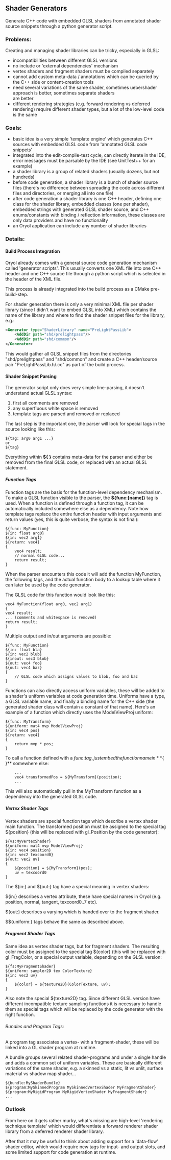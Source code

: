 ## Shader Generators

Generate C++ code with embedded GLSL shaders from annotated shader source snippets through a python generator script.

### Problems:

Creating and managing shader libraries can be tricky, especially in GLSL:

* incompatibilities between different GLSL versions
* no include or 'external dependencies' mechanism
* vertex shaders and fragment shaders must be compiled separately
* cannot add custom meta-data / annotations which can be queried by the C++ side or content-creation tools
* need several variations of the same shader, sometimes uebershader approach is better, sometimes separate shaders  
are better
* different rendering strategies (e.g. forward rendering vs deferred rendering) require different shader types, but
a lot of the low-level code is the same

### Goals:

* basic idea is a very simple 'template engine' which generates C++ sources with embedded GLSL code from
'annotated GLSL code snippets'
* integrated into the edit-compile-test cycle, can directly iterate in the IDE, error messages must be 
parsable by the IDE (see UnitTest++ for an example)
* a shader library is a group of related shaders (usually dozens, but not hundreds)
* before code generation, a shader library is a bunch of shader source files (there's no difference between spreading 
the code across different files and directories, or merging all into one file)
* after code generation a shader library is one C++ header, defining one class for the shader library,
embedded classes (one per shader), embedded strings with generated GLSL shader source, and C++ enums/constants 
with binding / reflection information, these classes are only data providers and have no functionality
* an Oryol application can include any number of shader libraries 

### Details:

#### Build Process Integration

Oryol already comes with a general source code generation mechanism called 'generator 
scripts'. This usually converts one XML file into one C++ header and one C++ source file through a python 
script which is selected in the header of the XML file.

This process is already integrated into the build process as a CMake pre-build-step.

For shader generation there is only a very minimal XML file per shader library (since I didn't want to embed GLSL into XML) which contains the name of the library and where to find the shader snippet files for the library, e.g.:

```xml
<Generator type="ShaderLibrary" name="PreLightPassLib">
    <AddDir path="shd/prelightpass"/>
    <AddDir path="shd/common"/>
</Generator>
```

This would gather all GLSL snippet files from the directories "shd/prelightpass" and "shd/common" and 
create a C++ header/source pair "PreLightPassLib.h/.cc" as part of the build process.

#### Shader Snippet Parsing

The generator script only does very simple line-parsing, it doesn't understand actual GLSL syntax:

1. first all comments are removed
2. any superfluous white space is removed
3. template tags are parsed and removed or replaced

The last step is the important one, the parser will look for special tags in the source looking like this:

```
${tag: arg0 arg1 ...}
or
${tag}
```

Everything within **${ }** contains meta-data for the parser and either be removed from the final GLSL code, or replaced
with an actual GLSL statement.

##### Function Tags

Function tags are the basis for the function-level dependency mechanism. To make a GLSL function visible to the parser, the 
**${func:[name]}** tag is used. When a function is defined through a function tag, it can be automatically included 
somewhere else as a dependency. Note how template tags replace the entire function header with input arguments and 
return values (yes, this is quite verbose, the syntax is not final):

```
${func: MyFunction}
${in: float arg0}
${in: vec2 arg1}
${return: vec4}
{
    vec4 result;
    // normal GLSL code...
    return result;
}
```

When the parser encounters this code it will add the function MyFunction, the following tags, and the actual
function body to a lookup table where it can later be used by the code generator.

The GLSL code for this function would look like this:

```
vec4 MyFunction(float arg0, vec2 arg1)
{
vec4 result;
... (comments and whitespace is removed)
return result;
}
```

Multiple output and in/out arguments are possible:

```
${func: MyFunction}
${in: float bla}
${in: vec2 blub}
${inout: vec3 blob}
${out: vec4 foo}
${out: vec4 baz}
{
    // GLSL code which assigns values to blob, foo and baz
}
```

Functions can also directly access uniform variables, these will be added to a shader's uniform variables at code generation time. Uniforms have a type, a GLSL variable name, and finally a binding name for the C++ side (the generated
shader class will contain a constant of that name). Here's an example of a function which directly uses
the ModelViewProj uniform:

```
${func: MyTransform}
${uniform: mat4 mvp ModelViewProj}
${in: vec4 pos}
${return: vec4}
{
    return mvp * pos;
}
```

To call a function defined with a ${func:} tag, just embed the function name in **${ }** somewhere else:

```
    ...
    vec4 transformedPos = ${MyTransform}(position);
    ...
```

This will also automatically pull in the MyTransform function as a dependency into the generated GLSL code.


##### Vertex Shader Tags

Vertex shaders are special function tags which describe a vertex shader main function. The transformed
position must be assigned to the special tag ${position} (this will be replaced with gl_Position by the
code generator):

```
${vs:MyVertexShader}
${uniform: mat4 mvp ModelViewProj}
${in: vec4 position}
${in: vec2 texcoord0}
${out: vec2 uv}
{
    ${position} = ${MyTransform}(pos);
    uv = texcoord0
}
```

The ${in:} and ${out:} tag have a special meaning in vertex shaders:

${in:} describes a vertex attribute, these have special names in Oryol (e.g. position, normal, tangent, texcoord0..7 etc).

${out:} describes a varying which is handed over to the fragment shader.

$${uniform:} tags behave the same as described above.

##### Fragment Shader Tags

Same idea as vertex shader tags, but for fragment shaders. The resulting color must be assigned to the
special tag ${color} (this will be replaced with gl_FragColor, or a special output variable, depending on the GLSL
version:

```
${fs:MyFragmentShader}
${uniform: sampler2D tex ColorTexture}
${in: vec2 uv}
{
    ${color} = ${texture2D}(ColorTexture, uv);
}
```

Also note the special ${texture2D} tag. Since different GLSL version have different incompatible texture
sampling functions it is necessary to handle them as special tags which will be replaced by the code
generator with the right function.

###### Bundles and Program Tags:

A program tag associates a vertex- with a fragment-shader, these will be linked into a GL shader program at
runtime.

A bundle groups several related shader-programs and under a single handle and adds a common set of uniform variables.
These are basically different variations of the same shader, e.g. a skinned vs a static, lit vs unlit, surface
material vs shadow map shader...

```
${bundle:MyShaderBundle}
${program:MySkinnedProgram MySkinnedVertexShader MyFragmentShader}
${program:MyRigidProgram MyRigidVertexShader MyFragmentShader}
...
```

### Outlook

From here on it gets rather murky, what's missing are high-level 'rendering technique template' which
would differentiate a forward renderer shader library from a deferred renderer shader library.

After that it may be useful to think about adding support for a 'data-flow' shader editor, which would
require new tags for input- and output slots, and some limited support for code generation at runtime.

